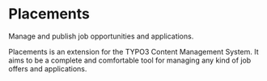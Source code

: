 # Placements

Manage and publish job opportunities and applications.

Placements is an extension for the TYPO3 Content Management System.
It aims to be a complete and comfortable tool for managing any kind of job offers and applications. 
